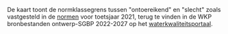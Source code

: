 De kaart toont de normklassegrens tussen "ontoereikend" en "slecht" zoals vastgesteld in de [normen](https://www.waterkwaliteitsportaal.nl/wkp.webapplication/) voor toetsjaar 2021, terug te vinden in de WKP bronbestanden ontwerp-SGBP 2022-2027 op het [waterkwaliteitsportaal](https://www.waterkwaliteitsportaal.nl/).
